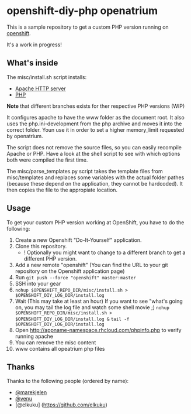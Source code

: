 openshift-diy-php openatrium
============================

This is a sample repository to get a custom PHP version running on [openshift](https://openshift.redhat.com).

It's a work in progress!

What's inside
-------------

The misc/install.sh script installs:

* [Apache HTTP server](http://projects.apache.org/projects/http_server.html)
* [PHP](http://php.net/)

**Note** that different branches exists for ther respective PHP versions (WIP)

It configures apache to have the www folder as the document root. It also
uses the php.ini-development from the php archive and moves it into the
correct folder. Youn use it in order to set a higher memory_limit requested by openatrium.

The script does not remove the source files, so you can easily recompile
Apache or PHP. Have a look at the shell script to see with which options
both were compiled the first time.

The misc/parse_templates.py script takes the template files from misc/templates and
replaces some variables with the actual folder pathes (because these
depend on the application, they cannot be hardcoded). It then copies
the file to the appropiate location.

Usage
-----

To get your custom PHP version working at OpenShift, you have to do the following:

1. Create a new Openshift "Do-It-Yourself" application.
2. Clone this repository.
    * ! Optionally you might want to change to a different branch to get a different PHP version.
3. Add a new remote "openshift" (You can find the URL to your git repository on the Openshift application page)
4. Run `git push --force "openshift" master:master`
5. SSH into your gear
6. `nohup $OPENSHIFT_REPO_DIR/misc/install.sh > $OPENSHIFT_DIY_LOG_DIR/install.log`
7. Wait (This may take at least an hour)
    If you want to see "what's going on, you may tail the log file and watch some shell movie ;)
    `nohup $OPENSHIFT_REPO_DIR/misc/install.sh > $OPENSHIFT_DIY_LOG_DIR/install.log &`
    `tail -f $OPENSHIFT_DIY_LOG_DIR/install.log`
8. Open http://appname-namespace.rhcloud.com/phpinfo.php to verify running
   apache
9. You can remove the misc content
10. www contains all opeatrium php files

Thanks
------

Thanks to the following people (ordered by name):

* [@marekjelen](https://github.com/marekjelen)
* [@venu](https://github.com/venu)
* [@elkuku] (https://github.com/elkuku)
